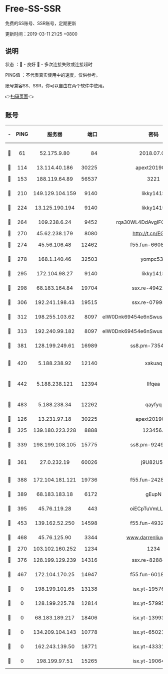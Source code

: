 # Free-SS-SSR

免费的SS账号、SSR账号，定期更新

更新时间：2019-03-11 21:25 +0800

## 说明

状态     ：🙂 - 良好 🙁 - 多次连接失败或连接超时

PING值   ：不代表真实使用中的速度，仅供参考。

账号兼容SS、SSR，你可以自由在两个软件中使用。

👉[扫码页面](https://liesauer.github.io/Free-SS-SSR/)👈

## 账号

|-|PING|服务器|端口|密码|加密方式|区域|
|:----:|:----:|:-----:|-----:|:----:|:----:|:----:|
|🙂|61|52.175.9.80|84|2018.07.07|chacha20-ietf-poly1305|HK|
|🙂|114|13.114.40.186|30225|apext2019006|chacha20|JP|
|🙂|153|188.119.64.89|56537|3221|aes-256-cfb|RU|
|🙂|210|149.129.104.159|9140|likky1415|aes-256-cfb|HK|
|🙂|224|13.125.190.194|9140|likky1415|aes-256-cfb|KR|
|🙂|264|109.238.6.24|9452|rqa30WL4DdAvgIFG6Fs3znzTa|aes-256-cfb|FR|
|🙂|270|45.62.238.179|8080|http://t.cn/EGJIyrl|rc4-md5|CA|
|🙂|274|45.56.106.48|12462|f55.fun-66086122|aes-256-cfb|US|
|🙂|278|168.1.140.46|32503|yompc535|aes-256-cfb|AU|
|🙂|295|172.104.98.27|9140|likky1415|aes-256-cfb|JP|
|🙂|298|68.183.164.84|19704|ssx.re-49422223|aes-256-cfb|US|
|🙂|306|192.241.198.43|19515|ssx.re-07995804|aes-256-cfb|US|
|🙂|312|198.255.103.62|8097|eIW0Dnk69454e6nSwuspv9DmS201tQ0D|aes-256-cfb|US|
|🙂|313|192.240.99.182|8097|eIW0Dnk69454e6nSwuspv9DmS201tQ0D|aes-256-cfb|US|
|🙂|381|128.199.249.61|16989|ss8.pm-73548134|aes-256-cfb|SG|
|🙂|420|5.188.238.92|12140|xakuaq|chacha20-ietf-poly1305|BR|
|🙂|442|5.188.238.121|12394|llfqea|chacha20-ietf-poly1305|BR|
|🙂|483|5.188.238.34|12262|qayfyq|chacha20-ietf-poly1305|BR|
|🙂|126|13.231.97.18|30225|apext2019006|chacha20|JP|
|🙂|325|139.180.223.228|8888|123456..|aes-256-cfb|JP|
|🙂|339|198.199.108.105|15775|ss8.pm-92495647|aes-256-cfb|US|
|🙂|361|27.0.232.19|60026|j9U82U53|xchacha20-ietf-poly1305|HK|
|🙂|388|172.104.181.121|19736|f55.fun-24285581|aes-256-cfb|SG|
|🙂|389|68.183.183.18|6172|gEupN|aes-256-cfb|SG|
|🙂|395|45.76.119.28|443|oiECpTuVmLLxk4Ts|aes-256-cfb|AU|
|🙂|453|139.162.52.250|14598|f55.fun-49326639|aes-256-cfb|SG|
|🙂|468|45.76.125.90|3344|www.darrenliuwei.com|aes-256-cfb|AU|
|🙁|270|103.102.160.252|1234|1234|rc4-md5|JP|
|🙁|376|128.199.129.239|14316|ssx.re-82884853|aes-256-cfb|SG|
|🙁|467|172.104.170.25|14947|f55.fun-60187573|aes-256-cfb|SG|
|🙁|0|198.199.101.65|13138|isx.yt-19576277|aes-256-cfb|US|
|🙁|0|128.199.225.78|12814|isx.yt-57995184|aes-256-cfb|SG|
|🙁|0|68.183.189.217|18406|isx.yt-13993999|aes-256-cfb|SG|
|🙁|0|134.209.104.143|10778|isx.yt-65021068|aes-256-cfb|SG|
|🙁|0|162.243.139.50|18771|isx.yt-43331560|aes-256-cfb|US|
|🙁|0|198.199.97.51|15265|isx.yt-19064666|aes-256-cfb|US|
